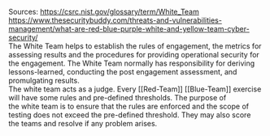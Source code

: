 Sources:
https://csrc.nist.gov/glossary/term/White_Team
https://www.thesecuritybuddy.com/threats-and-vulnerabilities-management/what-are-red-blue-purple-white-and-yellow-team-cyber-security/
\
The White Team helps to establish the rules of engagement, the metrics for assessing results and the procedures for providing operational security for the engagement. The White Team normally has responsibility for deriving lessons-learned, conducting the post engagement assessment, and promulgating results.
\
The white team acts as a judge. Every [[Red-Team]] [[Blue-Team]] exercise will have some rules and pre-defined thresholds. The purpose of the white team is to ensure that the rules are enforced and the scope of testing does not exceed the pre-defined threshold. They may also score the teams and resolve if any problem arises.
